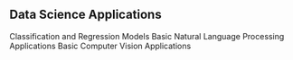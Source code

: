 ## Data Science Applications
Classification and Regression Models
Basic Natural Language Processing Applications
Basic Computer Vision Applications
